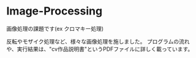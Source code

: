 # Image-Processing
画像処理の課題です(ex クロマキー処理)

反転やモザイク処理など、様々な画像処理を施しました。
プログラムの流れや、実行結果は、"cv作品説明書"というPDFファイルに詳しく載っています。
